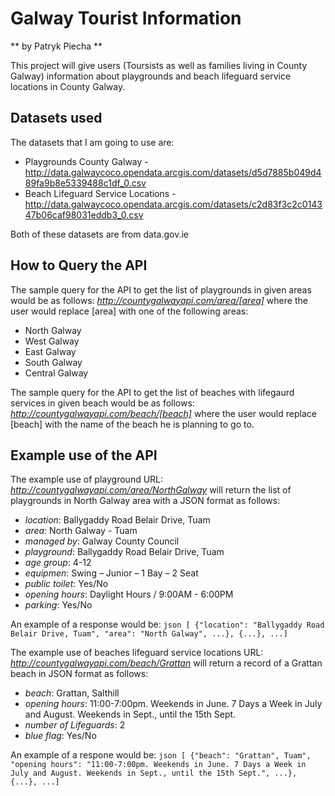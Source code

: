 # Galway Tourist Information
** by Patryk Piecha **

This project will give users (Toursists as well as families living in County Galway) information about playgrounds and beach lifeguard service locations in County Galway.

## Datasets used
The datasets that I am going to use are:

  - Playgrounds County Galway - http://data.galwaycoco.opendata.arcgis.com/datasets/d5d7885b049d489fa9b8e5339488c1df_0.csv
  - Beach Lifeguard Service Locations - http://data.galwaycoco.opendata.arcgis.com/datasets/c2d83f3c2c014347b06caf98031eddb3_0.csv

Both of these datasets are from data.gov.ie

## How to Query the API
The sample query for the API to get the list of playgrounds in given areas would be as follows:
*http://countygalwayapi.com/area/[area]*
where the user would replace [area] with one of the following areas:
- North Galway
- West Galway
- East Galway
- South Galway
- Central Galway

The sample query for the API to get the list of beaches with lifegaurd services in given beach would be as follows:
*http://countygalwayapi.com/beach/[beach]*
where the user would replace [beach] with the name of the beach he is planning to go to.


## Example use of the API
The example use of playground URL:
*http://countygalwayapi.com/area/NorthGalway*
will return the list of playgrounds in North Galway area with a JSON format as follows:
  - *location*: Ballygaddy Road Belair Drive, Tuam 
  - *area*: North Galway - Tuam
  - *managed by*: Galway County Council
  - *playground*: Ballygaddy Road Belair Drive, Tuam
  - *age group*: 4-12
  - *equipmen*: Swing – Junior – 1 Bay – 2 Seat
  - *public toilet*: Yes/No
  - *opening hours*: Daylight Hours / 9:00AM - 6:00PM
  - *parking*: Yes/No

An example of a response would be:
    ```json
    [ {"location": "Ballygaddy Road Belair Drive, Tuam", "area": "North Galway", ...}, {...}, ...]
    ```

The example use of beaches lifeguard service locations URL:
*http://countygalwayapi.com/beach/Grattan*
will return a record of a Grattan beach in JSON format as follows:
  - *beach*: Grattan, Salthill 
  - *opening hours*: 11:00-7:00pm. Weekends in June. 7 Days a Week in July and August. Weekends in Sept., until the 15th Sept.
  - *number of Lifeguards*: 2
  - *blue flag*: Yes/No

An example of a respone would be:
    ```json
    [ {"beach": "Grattan", Tuam", "opening hours": "11:00-7:00pm. Weekends in June. 7 Days a Week in July and August. Weekends in Sept., until the 15th Sept.", ...}, {...}, ...]
    ```
